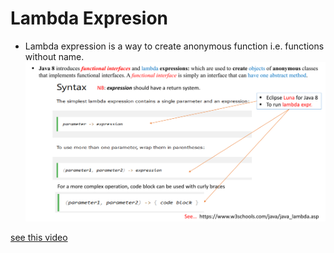 # Lambda Expresion
- Lambda expression is a way to create anonymous function i.e. functions without name.
![img.png](img.png)

[see this video](https://www.youtube.com/watch?v=tj5sLSFjVj4)